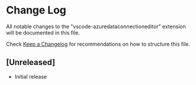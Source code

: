 # Change Log

All notable changes to the "vscode-azuredataconnectioneditor" extension will be documented in this file.

Check [Keep a Changelog](http://keepachangelog.com/) for recommendations on how to structure this file.

## [Unreleased]

- Initial release